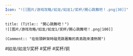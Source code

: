 ```yaml
---
Icon: "![[图片/游戏攻略/如龙/如龙1/奖杯/開心跳舞吧！.png|30]]"
---
```

```ad-common-bronze-trophy
title: (Title:: "開心跳舞吧！")
![[图片/游戏攻略/如龙/如龙1/奖杯/開心跳舞吧！.png|100]]

(Comment:: "在街頭幹架時碰見跳著舞的真島跑來湊熱鬧")
```

#如龙/如龙1/奖杯 #奖杯 #奖杯/铜
